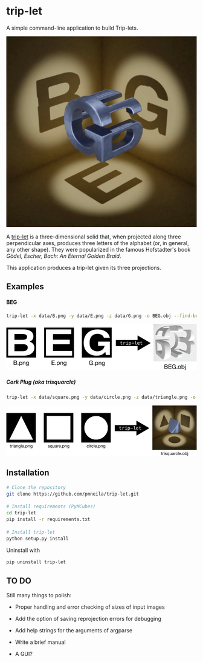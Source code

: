 # trip-let

A simple command-line application to build Trip-lets.

![Trip-let](images/BEG.jpg "A Trip-let built with this code")

A [trip-let](https://mathworld.wolfram.com/Trip-Let.html) is a three-dimensional
solid that, when projected along three perpendicular axes, produces three
letters of the alphabet (or, in general, any other shape). They were popularized
in the famous Hofstadter's book _Gödel, Escher, Bach: An Eternal Golden Braid_.

This application produces a trip-let given its three projections.

## Examples

#### BEG

```sh
trip-let -x data/B.png -y data/E.png -z data/G.png -o BEG.obj --find-best-transform
```

![trip-let](images/example.png "BEG example")

##### Cork Plug (aka trisquarcle)

```sh
trip-let -x data/square.png -y data/circle.png -z data/triangle.png -o trisquarcle.obj --find-best-transform
```

![Trisquarcle](images/example2.png "A cork plug")

## Installation

```sh
# Clone the repository
git clone https://github.com/pmneila/trip-let.git

# Install requirements (PyMCubes)
cd trip-let
pip install -r requirements.txt

# Install trip-let
python setup.py install
```

Uninstall with
```sh
pip uninstall trip-let
```

## TO DO

Still many things to polish:

* Proper handling and error checking of sizes of input images

* Add the option of saving reprojection errors for debugging

* Add help strings for the arguments of argparse

* Write a brief manual

* A GUI?

